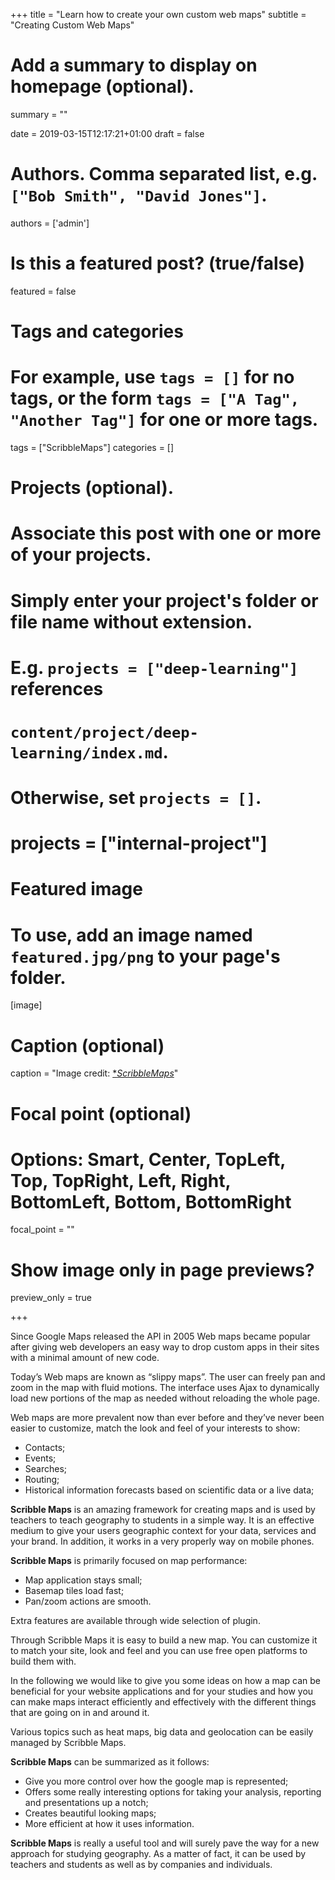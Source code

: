 +++
title = "Learn how to create your own custom web maps"
subtitle = "Creating Custom Web Maps"

# Add a summary to display on homepage (optional).
summary = ""

date = 2019-03-15T12:17:21+01:00
draft = false

# Authors. Comma separated list, e.g. `["Bob Smith", "David Jones"]`.
authors = ['admin']

# Is this a featured post? (true/false)
featured = false

# Tags and categories
# For example, use `tags = []` for no tags, or the form `tags = ["A Tag", "Another Tag"]` for one or more tags.
tags = ["ScribbleMaps"]
categories = []

# Projects (optional).
#   Associate this post with one or more of your projects.
#   Simply enter your project's folder or file name without extension.
#   E.g. `projects = ["deep-learning"]` references
#   `content/project/deep-learning/index.md`.
#   Otherwise, set `projects = []`.
# projects = ["internal-project"]

# Featured image
# To use, add an image named `featured.jpg/png` to your page's folder.
[image]
  # Caption (optional)
  caption = "Image credit: [**ScribbleMaps*](https://www.scribblemaps.com/)"

  # Focal point (optional)
  # Options: Smart, Center, TopLeft, Top, TopRight, Left, Right, BottomLeft, Bottom, BottomRight
  focal_point = ""

  # Show image only in page previews?
  preview_only = true

+++

Since Google Maps released the API in 2005 Web maps became popular after giving web developers an easy way to drop custom apps in their sites with a minimal amount of new code.

Today’s Web maps are known as “slippy maps”. The user can freely pan and zoom in the map with fluid motions. The interface uses Ajax to dynamically load new portions of the map as needed without reloading the whole page.

Web maps are more prevalent now than ever before and they’ve never been easier to customize, match the look and feel of your interests to show:

* Contacts;
* Events;
* Searches;
* Routing;
* Historical information forecasts based on scientific data or a live data;

**Scribble Maps** is an amazing framework for creating maps and is used by teachers to teach geography to students in a simple way. It is an effective medium to give your users geographic context for your data, services and your brand.
In addition, it works in a very properly way on mobile phones.

**Scribble Maps**  is primarily focused on map performance:

* Map application stays small;
* Basemap tiles load fast;
* Pan/zoom actions are smooth.

Extra features are available through wide selection of plugin.

Through Scribble Maps it is easy to build a new map. You can customize it to match your site, look and feel and you can use free open platforms to build them with.

In the following we would like to give you some ideas on how a map can be beneficial for your website applications and for your studies and how you can make maps interact efficiently and effectively with the different things that are going on in and around it.

Various topics such as heat maps, big data and geolocation can be easily managed by Scribble Maps.

**Scribble Maps**  can be summarized as it follows:

* Give you more control over how the google map is represented;
* Offers some really interesting options for taking your analysis, reporting and presentations up a notch;
* Creates beautiful looking maps;
* More efficient at how it uses information.

**Scribble Maps**  is really a useful tool and will surely pave the way for a new approach for studying geography. As a matter of fact, it can be used by teachers and students as well as by companies and individuals. 
